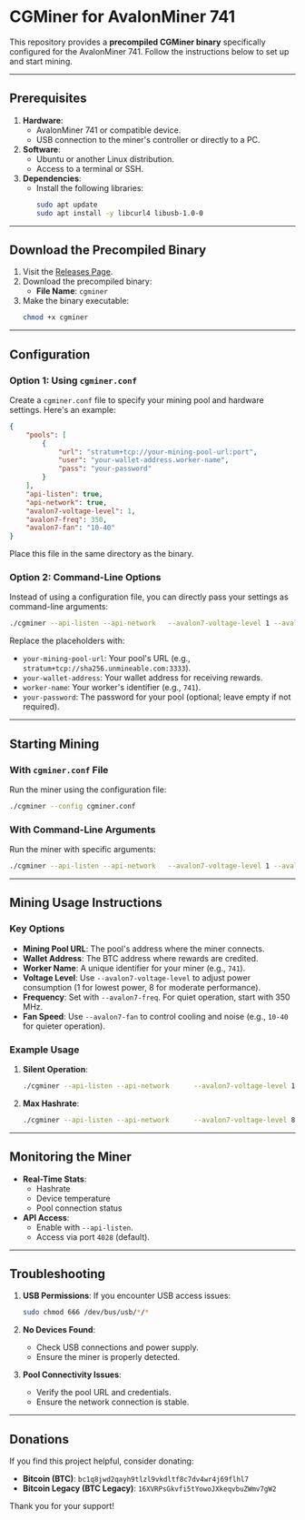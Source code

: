 
# CGMiner for AvalonMiner 741

This repository provides a **precompiled CGMiner binary** specifically configured for the AvalonMiner 741. Follow the instructions below to set up and start mining.

---

## Prerequisites

1. **Hardware**:
   - AvalonMiner 741 or compatible device.
   - USB connection to the miner's controller or directly to a PC.
2. **Software**:
   - Ubuntu or another Linux distribution.
   - Access to a terminal or SSH.
3. **Dependencies**:
   - Install the following libraries:
     ```bash
     sudo apt update
     sudo apt install -y libcurl4 libusb-1.0-0
     ```

---

## Download the Precompiled Binary

1. Visit the [Releases Page](https://github.com/dibend/cgminer-avalon741-controller/releases/tag/cgminer).
2. Download the precompiled binary:
   - **File Name**: `cgminer`
3. Make the binary executable:
   ```bash
   chmod +x cgminer
   ```

---

## Configuration

### Option 1: Using `cgminer.conf`

Create a `cgminer.conf` file to specify your mining pool and hardware settings. Here's an example:

```json
{
    "pools": [
        {
            "url": "stratum+tcp://your-mining-pool-url:port",
            "user": "your-wallet-address.worker-name",
            "pass": "your-password"
        }
    ],
    "api-listen": true,
    "api-network": true,
    "avalon7-voltage-level": 1,
    "avalon7-freq": 350,
    "avalon7-fan": "10-40"
}
```

Place this file in the same directory as the binary.

### Option 2: Command-Line Options

Instead of using a configuration file, you can directly pass your settings as command-line arguments:

```bash
./cgminer --api-listen --api-network   --avalon7-voltage-level 1 --avalon7-freq 350 --avalon7-fan 10-40   -o stratum+tcp://your-mining-pool-url:port   -u your-wallet-address.worker-name   -p your-password
```

Replace the placeholders with:
- `your-mining-pool-url`: Your pool's URL (e.g., `stratum+tcp://sha256.unmineable.com:3333`).
- `your-wallet-address`: Your wallet address for receiving rewards.
- `worker-name`: Your worker's identifier (e.g., `741`).
- `your-password`: The password for your pool (optional; leave empty if not required).

---

## Starting Mining

### With `cgminer.conf` File
Run the miner using the configuration file:

```bash
./cgminer --config cgminer.conf
```

### With Command-Line Arguments
Run the miner with specific arguments:

```bash
./cgminer --api-listen --api-network   --avalon7-voltage-level 1 --avalon7-freq 350 --avalon7-fan 10-40   -o stratum+tcp://your-mining-pool-url:port   -u your-wallet-address.worker-name   -p your-password
```

---

## Mining Usage Instructions

### Key Options
- **Mining Pool URL**: The pool's address where the miner connects.
- **Wallet Address**: The BTC address where rewards are credited.
- **Worker Name**: A unique identifier for your miner (e.g., `741`).
- **Voltage Level**: Use `--avalon7-voltage-level` to adjust power consumption (1 for lowest power, 8 for moderate performance).
- **Frequency**: Set with `--avalon7-freq`. For quiet operation, start with 350 MHz.
- **Fan Speed**: Use `--avalon7-fan` to control cooling and noise (e.g., `10-40` for quieter operation).

### Example Usage
1. **Silent Operation**:
   ```bash
   ./cgminer --api-listen --api-network      --avalon7-voltage-level 1 --avalon7-freq 350 --avalon7-fan 10-40      -o stratum+tcp://sha256.unmineable.com:3333      -u LTC:MX4sa3cmLVgEUFKYQaeexaqYCSFCJW8n9v.741 -p ""
   ```

2. **Max Hashrate**:
   ```bash
   ./cgminer --api-listen --api-network      --avalon7-voltage-level 8 --avalon7-freq 650 --avalon7-fan 60-100      -o stratum+tcp://your-mining-pool-url:port      -u your-wallet-address.worker-name      -p ""
   ```

---

## Monitoring the Miner

- **Real-Time Stats**:
  - Hashrate
  - Device temperature
  - Pool connection status
- **API Access**:
  - Enable with `--api-listen`.
  - Access via port `4028` (default).

---

## Troubleshooting

1. **USB Permissions**:
   If you encounter USB access issues:
   ```bash
   sudo chmod 666 /dev/bus/usb/*/*
   ```

2. **No Devices Found**:
   - Check USB connections and power supply.
   - Ensure the miner is properly detected.

3. **Pool Connectivity Issues**:
   - Verify the pool URL and credentials.
   - Ensure the network connection is stable.

---

## Donations

If you find this project helpful, consider donating:

- **Bitcoin (BTC)**: `bc1q8jwd2qayh9tlzl9vkdltf8c7dv4wr4j69flhl7`
- **Bitcoin Legacy (BTC Legacy)**: `16XVRPsGkvfi5tYowoJXkeqvbuZWmv7gW2`

Thank you for your support!

